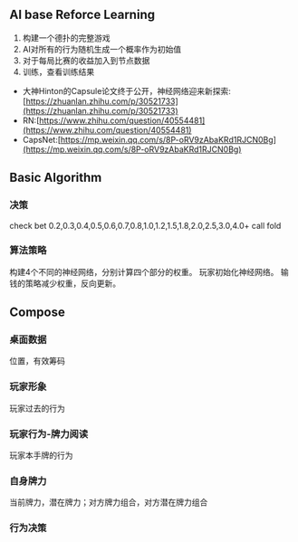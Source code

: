 ## AI base Reforce Learning
1. 构建一个德扑的完整游戏
2. AI对所有的行为随机生成一个概率作为初始值
3. 对于每局比赛的收益加入到节点数据
4. 训练，查看训练结果
- 大神Hinton的Capsule论文终于公开，神经网络迎来新探索:[https://zhuanlan.zhihu.com/p/30521733](https://zhuanlan.zhihu.com/p/30521733)
- RN:[https://www.zhihu.com/question/40554481](https://www.zhihu.com/question/40554481)
- CapsNet:[https://mp.weixin.qq.com/s/8P-oRV9zAbaKRd1RJCN0Bg](https://mp.weixin.qq.com/s/8P-oRV9zAbaKRd1RJCN0Bg)

## Basic Algorithm

### 决策
check
bet 0.2,0.3,0.4,0.5,0.6,0.7,0.8,1.0,1.2,1.5,1.8,2.0,2.5,3.0,4.0+
call
fold


### 算法策略
构建4个不同的神经网络，分别计算四个部分的权重。
玩家初始化神经网络。
输钱的策略减少权重，反向更新。


## Compose

### 桌面数据
位置，有效筹码
### 玩家形象
玩家过去的行为
### 玩家行为-牌力阅读
玩家本手牌的行为
### 自身牌力
当前牌力，潜在牌力；对方牌力组合，对方潜在牌力组合
### 行为决策

